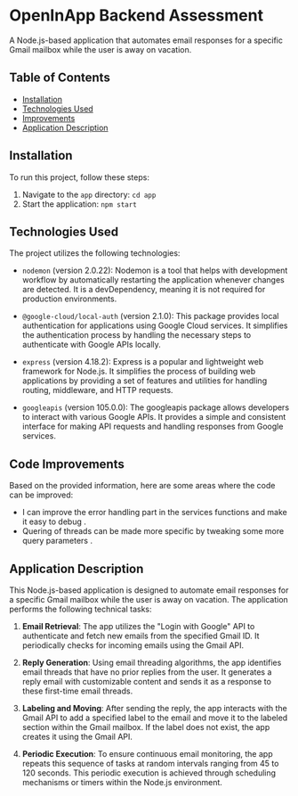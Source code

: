 # OpenInApp Backend Assessment

A Node.js-based application that automates email responses for a specific Gmail mailbox while the user is away on vacation.

## Table of Contents

- [Installation](#installation)
- [Technologies Used](#technologies-used)
- [Improvements](#improvements)
- [Application Description](#application-description)

## Installation

To run this project, follow these steps:

1. Navigate to the `app` directory: `cd app`
2. Start the application: `npm start`

## Technologies Used

The project utilizes the following technologies:

- `nodemon` (version 2.0.22): Nodemon is a tool that helps with development workflow by automatically restarting the application whenever changes are detected. It is a devDependency, meaning it is not required for production environments.

- `@google-cloud/local-auth` (version 2.1.0): This package provides local authentication for applications using Google Cloud services. It simplifies the authentication process by handling the necessary steps to authenticate with Google APIs locally.

- `express` (version 4.18.2): Express is a popular and lightweight web framework for Node.js. It simplifies the process of building web applications by providing a set of features and utilities for handling routing, middleware, and HTTP requests.

- `googleapis` (version 105.0.0): The googleapis package allows developers to interact with various Google APIs. It provides a simple and consistent interface for making API requests and handling responses from Google services.

## Code Improvements

Based on the provided information, here are some areas where the code can be improved:

- I can improve the error handling part in the services functions and make it easy to debug .
- Quering of threads can be made more specific by tweaking some more query parameters .

## Application Description

This Node.js-based application is designed to automate email responses for a specific Gmail mailbox while the user is away on vacation. The application performs the following technical tasks:

1. **Email Retrieval**: The app utilizes the "Login with Google" API to authenticate and fetch new emails from the specified Gmail ID. It periodically checks for incoming emails using the Gmail API.

2. **Reply Generation**: Using email threading algorithms, the app identifies email threads that have no prior replies from the user. It generates a reply email with customizable content and sends it as a response to these first-time email threads.

3. **Labeling and Moving**: After sending the reply, the app interacts with the Gmail API to add a specified label to the email and move it to the labeled section within the Gmail mailbox. If the label does not exist, the app creates it using the Gmail API.

4. **Periodic Execution**: To ensure continuous email monitoring, the app repeats this sequence of tasks at random intervals ranging from 45 to 120 seconds. This periodic execution is achieved through scheduling mechanisms or timers within the Node.js environment.
